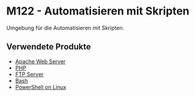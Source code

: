M122 - Automatisieren mit Skripten
==================================

Umgebung für die Automatisieren mit Skripten.

Verwendete Produkte
-------------------

* [Apache Web Server](https://httpd.apache.org/)
* [PHP](https://www.php.net/)
* [FTP Server](https://wiki.ubuntuusers.de/vsftpd/)
* [Bash](https://wiki.ubuntuusers.de/Bash/)
* [PowerShell on Linux](https://docs.microsoft.com/en-us/powershell/scripting/install/installing-powershell-core-on-linux?view=powershell-6)
